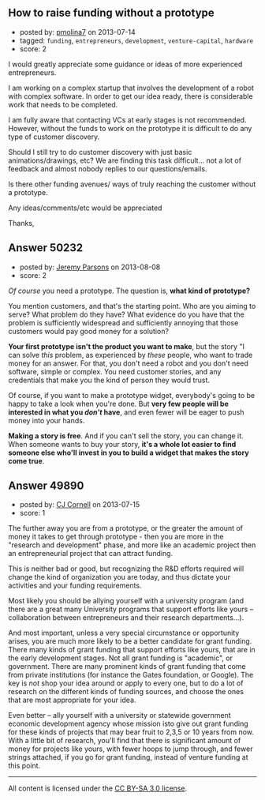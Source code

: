 ## How to raise funding without a prototype

- posted by: [pmolina7](https://stackexchange.com/users/-1/26991-pmolina7) on 2013-07-14
- tagged: `funding`, `entrepreneurs`, `development`, `venture-capital`, `hardware`
- score: 2

I would greatly appreciate some guidance or ideas of more experienced entrepreneurs.

I am working on a complex startup that involves the development of a robot with complex software. 
In order to get our idea ready, there is considerable work that needs to be completed.

I am fully aware that contacting VCs at early stages is not recommended. However, without the funds to work on the prototype it is difficult to do any type of customer discovery.

Should I still try to do customer discovery with just basic animations/drawings, etc? We are finding this task difficult... not a lot of feedback and almost nobody replies to our questions/emails. 

Is there other funding avenues/ ways of truly reaching the customer without a prototype.

Any ideas/comments/etc would be appreciated

Thanks,






## Answer 50232

- posted by: [Jeremy Parsons](https://stackexchange.com/users/-1/4291-jeremy-parsons) on 2013-08-08
- score: 2

*Of course* you need a prototype. The question is, **what kind of prototype?**

You mention customers, and that's the starting point. Who are you aiming to serve? What problem do they have? What evidence do you have that the problem is sufficiently widespread and sufficiently annoying that those customers would pay good money for a solution?

**Your first prototype isn't the product you want to make**, but the story "I can solve *this* problem, as experienced by *these* people, who want to trade money for an answer. For that, you don't need a robot and you don't need software, simple or complex. You need customer stories, and any credentials that make you the kind of person they would trust.

Of course, if you want to make a prototype widget, everybody's going to be happy to take a look when you're done. But **very few people will be interested in what you *don't* have**, and even fewer will be eager to push money into your hands.

**Making a story is free**. And if you can't sell the story, you can change it. When someone wants to buy your story, **it's a whole lot easier to find someone else who'll invest in you to build a widget that makes the story come true**.


## Answer 49890

- posted by: [CJ Cornell](https://stackexchange.com/users/-1/117-cj-cornell) on 2013-07-15
- score: 1

The further away you are from a prototype, or the greater the amount of money it takes to get through prototype - then you are more in the "research and development" phase, and more like an academic project then an entrepreneurial project that can attract funding.

This is neither bad or good, but recognizing the R&D efforts required will change the kind of organization you are today, and thus dictate your activities and your funding requirements.

Most likely you should be allying yourself with a university program (and there are a great many University programs that support efforts like yours – collaboration between entrepreneurs and their research departments…). 

And most important, unless a very special circumstance or opportunity arises, you are much more likely to be a better candidate for grant funding. There many kinds of grant funding that support efforts like yours, that are in the early development stages.  Not all grant funding is "academic", or government. There are many prominent kinds of grant funding that come from private institutions (for instance the Gates foundation, or Google).   The key is *not* shop your idea around or apply to every one, but to do a lot of research on the different kinds of funding sources, and choose the ones that are most appropriate for your idea.

Even better – ally yourself with a university or statewide government economic development agency whose mission isto give out grant funding for these kinds of projects that may bear fruit to 2,3,5 or 10 years from now.   With a little bit of research, you'll find that there is significant amount of money for projects like yours, with fewer hoops to jump through, and fewer strings attached, if you go for grant funding, instead of venture funding at this point.



---

All content is licensed under the [CC BY-SA 3.0 license](https://creativecommons.org/licenses/by-sa/3.0/).

